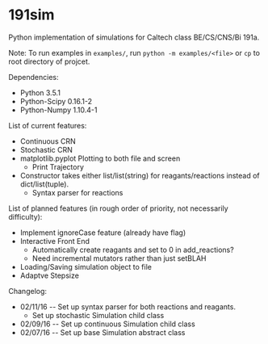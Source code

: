 # 191sim
Python implementation of simulations for Caltech class BE/CS/CNS/Bi 191a. 

Note: To run examples in `examples/`, run `python -m examples/<file>` or `cp` to root directory of projcet.

Dependencies:
* Python 3.5.1
* Python-Scipy 0.16.1-2
* Python-Numpy 1.10.4-1

List of current features:
* Continuous CRN
* Stochastic CRN
* matplotlib.pyplot Plotting to both file and screen
    * Print Trajectory
* Constructor takes either list/list(string) for reagants/reactions instead of dict/list(tuple).
    * Syntax parser for reactions

List of planned features (in rough order of priority, not necessarily difficulty):
* Implement ignoreCase feature (already have flag)
* Interactive Front End
    * Automatically create reagants and set to 0 in add\_reactions?
    * Need incremental mutators rather than just setBLAH
* Loading/Saving simulation object to file
* Adaptve Stepsize

Changelog:
* 02/11/16 -- Set up syntax parser for both reactions and reagants.
    * Set up stochastic Simulation child class
* 02/09/16 -- Set up continuous Simulation child class
* 02/07/16 -- Set up base Simulation abstract class

